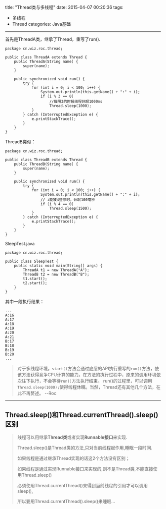 title: "Thread类与多线程"
date: 2015-04-07 00:20:36
tags: 
- 多线程
- Thread
categories: Java基础
---
首先是ThreadA类，继承了Thread，重写了run().

    package cn.wiz.roc.thread;
    
    public class ThreadA extends Thread {
    	public ThreadA(String name) {
    		super(name);
    	}
    
    	public synchronized void run() {
    		try {
    			for (int i = 0; i < 100; i++) {
    				System.out.println(this.getName() + ":" + i);
    				if (i % 3 == 0)
    				    //每隔3的时候线程休眠1000ms
    					Thread.sleep(1000);
    			}
    		} catch (InterruptedException e) {
    			e.printStackTrace();
    		}
    	}
    }
    
ThreadB类似：

    package cn.wiz.roc.thread;
    
    public class ThreadB extends Thread {
    	public ThreadB(String name) {
    		super(name);
    	}
    
    	public synchronized void run() {
    		try {
    			for (int i = 0; i < 100; i++) {
    				System.out.println(this.getName() + ":" + i);
    				// i能被4整除时，休眠100毫秒
    				if (i % 4 == 0)
    					Thread.sleep(1500);
    			}
    		} catch (InterruptedException e) {
    			e.printStackTrace();
    		}
    	}
    }


SleepTest.java    

    package cn.wiz.roc.thread;
    
    public class SleepTest {
    	public static void main(String[] args) {
    		ThreadA t1 = new ThreadA("A");
    		ThreadB t2 = new ThreadB("B");
    		t1.start();
    		t2.start();
    	}
    }



其中一段执行结果：

    ...
    A:16
    A:17
    A:18
    A:19
    A:20
    A:21
    B:17
    B:18
    B:19
    B:20
    ...

>对于多线程环境，`start()`方法会通过底层的API执行重写的`run()`方法，使该方法获得竞争CPU计算的能力。在方法的执行过程中，原来的调用环境依次往下执行，不会等待`run()`方法执行结束。
>run()的过程里，可以调用`Thread.sleep(1000);`使得线程休眠。当然，Thread还有其他几个方法，在此不再赘述。
--Roc

---
## Thread.sleep()和Thread.currentThread().sleep()区别

> 线程可以用继承**Thread类**或者实现**Runnable接口**来实现.
> 
> Thread.sleep()是Thread类的方法,只对当前线程起作用,睡眠一段时间.
> 
> 如果线程是通过继承Thread实现的话这2个方法没有区别；
> 
> 如果线程是通过实现Runnable接口来实现的,则不是Thread类,不能直接使用Thread.sleep()
> 
> 必须使用Thread.currentThread()来得到当前线程的引用才可以调用sleep(),
> 
> 所以要用Thread.currentThread().sleep()来睡眠...


